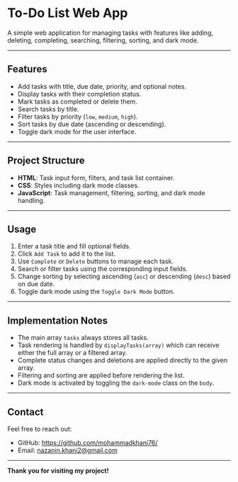 # To-Do List Web App

A simple web application for managing tasks with features like adding, deleting, completing, searching, filtering, sorting, and dark mode.

---

## Features

- Add tasks with title, due date, priority, and optional notes.
- Display tasks with their completion status.
- Mark tasks as completed or delete them.
- Search tasks by title.
- Filter tasks by priority (`low`, `medium`, `high`).
- Sort tasks by due date (ascending or descending).
- Toggle dark mode for the user interface.

---

## Project Structure

- **HTML**: Task input form, filters, and task list container.
- **CSS**: Styles including dark mode classes.
- **JavaScript**: Task management, filtering, sorting, and dark mode handling.

---

## Usage

1. Enter a task title and fill optional fields.
2. Click `Add Task` to add it to the list.
3. Use `Complete` or `Delete` buttons to manage each task.
4. Search or filter tasks using the corresponding input fields.
5. Change sorting by selecting ascending (`asc`) or descending (`desc`) based on due date.
6. Toggle dark mode using the `Toggle Dark Mode` button.

---

## Implementation Notes

- The main array `tasks` always stores all tasks.
- Task rendering is handled by `displayTasks(array)` which can receive either the full array or a filtered array.
- Complete status changes and deletions are applied directly to the given array.
- Filtering and sorting are applied before rendering the list.
- Dark mode is activated by toggling the `dark-mode` class on the `body`.

---


## Contact

Feel free to reach out:

- GitHub: https://github.com/mohammadkhani76/
- Email: nazanin.khani2@gmail.com

---

**Thank you for visiting my project!**